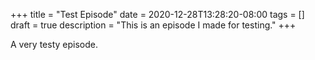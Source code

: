 +++
title = "Test Episode"
date = 2020-12-28T13:28:20-08:00
tags = []
draft = true
description = "This is an episode I made for testing."
+++

A very testy episode.
